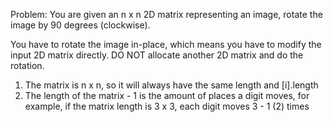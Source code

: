 Problem:
You are given an n x n 2D matrix representing an image, rotate the image by 90 degrees (clockwise).

You have to rotate the image in-place, which means you have to modify the input 2D matrix directly. DO NOT allocate another 2D matrix and do the rotation.

1. The matrix is n x n, so it will always have the same length and [i].length
2. The length of the matrix - 1 is the amount of places a digit moves, for example, if the matrix length is 3 x 3, each digit moves 3 - 1 (2) times